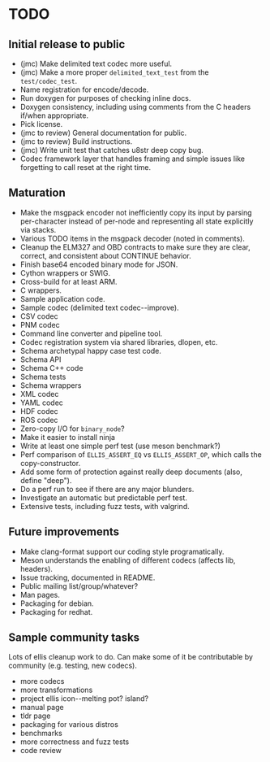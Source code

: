 # TODO

## Initial release to public

* (jmc) Make delimited text codec more useful.
* (jmc) Make a more proper `delimited_text_test` from the `test/codec_test`.
* Name registration for encode/decode.
* Run doxygen for purposes of checking inline docs.
* Doxygen consistency, including using comments from the C headers if/when
  appropriate.
* Pick license.
* (jmc to review) General documentation for public.
* (jmc to review) Build instructions.
* (jmc) Write unit test that catches u8str deep copy bug.
* Codec framework layer that handles framing and simple issues like forgetting
  to call reset at the right time.

## Maturation

* Make the msgpack encoder not inefficiently copy its input by parsing
  per-character instead of per-node and representing all state explicitly via
  stacks.
* Various TODO items in the msgpack decoder (noted in comments).
* Cleanup the ELM327 and OBD contracts to make sure they are clear, correct, and
  consistent about CONTINUE behavior.
* Finish base64 encoded binary mode for JSON.
* Cython wrappers or SWIG.
* Cross-build for at least ARM.
* C wrappers.
* Sample application code.
* Sample codec (delimited text codec--improve).
* CSV codec
* PNM codec
* Command line converter and pipeline tool.
* Codec registration system via shared libraries, dlopen, etc.
* Schema archetypal happy case test code.
* Schema API
* Schema C++ code
* Schema tests
* Schema wrappers
* XML codec
* YAML codec
* HDF codec
* ROS codec
* Zero-copy I/O for `binary_node`?
* Make it easier to install ninja
* Write at least one simple perf test (use meson benchmark?)
* Perf comparison of `ELLIS_ASSERT_EQ` vs `ELLIS_ASSERT_OP`, which calls the
  copy-constructor.
* Add some form of protection against really deep documents (also, define
  "deep").
* Do a perf run to see if there are any major blunders.
* Investigate an automatic but predictable perf test.
* Extensive tests, including fuzz tests, with valgrind.

## Future improvements

* Make clang-format support our coding style programatically.
* Meson understands the enabling of different codecs (affects lib, headers).
* Issue tracking, documented in README.
* Public mailing list/group/whatever?
* Man pages.
* Packaging for debian.
* Packaging for redhat.

## Sample community tasks

Lots of ellis cleanup work to do.  Can make some of it be contributable by
community (e.g. testing, new codecs).

* more codecs
* more transformations
* project ellis icon--melting pot? island?
* manual page
* tldr page
* packaging for various distros
* benchmarks
* more correctness and fuzz tests
* code review
